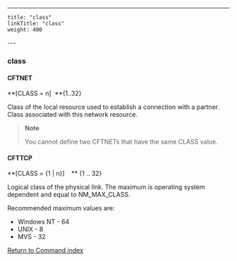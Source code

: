 ---
    title: "class"
    linkTitle: "class"
    weight: 400
---<span id="class"></span>

### class

#### CFTNET

**[CLASS = n]  **{1..32}

Class of the local resource used to establish a connection with a partner. Class associated with this network resource.

> **Note**
>
> You cannot define two CFTNETs that have the same CLASS value.

#### CFTTCP

**[CLASS = {1
&#124; n}]    ** {1 .. 32}

Logical class of the physical link. The maximum is operating system dependent
and equal to NM_MAX_CLASS.

Recommended maximum values are:

- Windows NT - 64
- UNIX - 8
- MVS - 32

[Return to Command index](../../)
